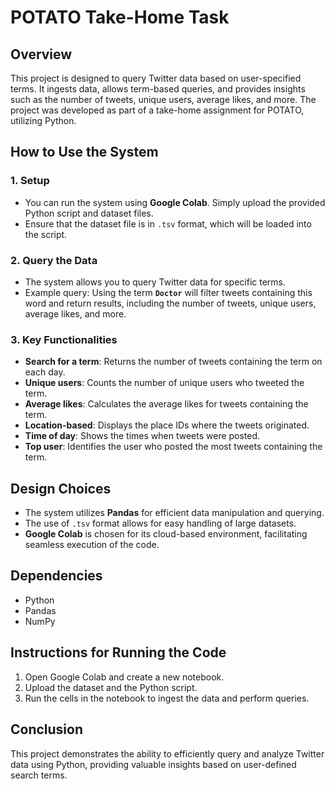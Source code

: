 # POTATO Take-Home Task

## Overview
This project is designed to query Twitter data based on user-specified terms. It ingests data, allows term-based queries, and provides insights such as the number of tweets, unique users, average likes, and more. The project was developed as part of a take-home assignment for POTATO, utilizing Python.

## How to Use the System    

### 1. Setup
- You can run the system using **Google Colab**. Simply upload the provided Python script and dataset files.
- Ensure that the dataset file is in `.tsv` format, which will be loaded into the script.

### 2. Query the Data
- The system allows you to query Twitter data for specific terms.
- Example query: Using the term **`Doctor`** will filter tweets containing this word and return results, including the number of tweets, unique users, average likes, and more.

### 3. Key Functionalities
- **Search for a term**: Returns the number of tweets containing the term on each day.
- **Unique users**: Counts the number of unique users who tweeted the term.
- **Average likes**: Calculates the average likes for tweets containing the term.
- **Location-based**: Displays the place IDs where the tweets originated.
- **Time of day**: Shows the times when tweets were posted.
- **Top user**: Identifies the user who posted the most tweets containing the term.

## Design Choices
- The system utilizes **Pandas** for efficient data manipulation and querying.
- The use of `.tsv` format allows for easy handling of large datasets.
- **Google Colab** is chosen for its cloud-based environment, facilitating seamless execution of the code.

## Dependencies
- Python
- Pandas
- NumPy

## Instructions for Running the Code
1. Open Google Colab and create a new notebook.
2. Upload the dataset and the Python script.
3. Run the cells in the notebook to ingest the data and perform queries.

## Conclusion
This project demonstrates the ability to efficiently query and analyze Twitter data using Python, providing valuable insights based on user-defined search terms.

